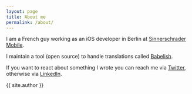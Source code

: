 ```yaml
---
layout: page
title: About me
permalink: /about/
---
```


I am a French guy working as an iOS developer in Berlin at [Sinnerschrader Mobile](http://sinnerschrader-mobile.com).

I maintain a tool (open source) to handle translations called [Babelish](http://github.com/netbe/babelish).

If you want to react about something I wrote you can reach me via [Twitter](http://twitter.com/netbeatwork), otherwise via [LinkedIn](http://de.linkedin.com/in/benaiteau).

{{ site.author }}

